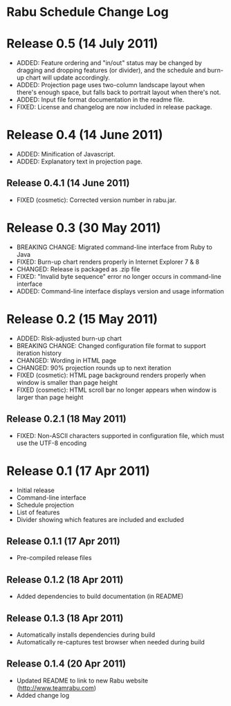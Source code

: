 Rabu Schedule Change Log
========================

Release 0.5 (14 July 2011)
===
* ADDED: Feature ordering and "in/out" status may be changed by dragging and dropping features (or divider), and the schedule and burn-up chart will update accordingly.
* ADDED: Projection page uses two-column landscape layout when there's enough space, but falls back to portrait layout when there's not.
* ADDED: Input file format documentation in the readme file.
* FIXED: License and changelog are now included in release package.

Release 0.4 (14 June 2011)
===
* ADDED: Minification of Javascript.
* ADDED: Explanatory text in projection page.

Release 0.4.1 (14 June 2011)
---
* FIXED (cosmetic): Corrected version number in rabu.jar.

Release 0.3 (30 May 2011)
===
* BREAKING CHANGE: Migrated command-line interface from Ruby to Java
* FIXED: Burn-up chart renders properly in Internet Explorer 7 & 8
* CHANGED: Release is packaged as .zip file
* FIXED: "Invalid byte sequence" error no longer occurs in command-line interface
* ADDED: Command-line interface displays version and usage information

Release 0.2 (15 May 2011)
===
* ADDED: Risk-adjusted burn-up chart
* BREAKING CHANGE: Changed configuration file format to support iteration history
* CHANGED: Wording in HTML page
* CHANGED: 90% projection rounds up to next iteration
* FIXED (cosmetic): HTML page background renders properly when window is smaller than page height
* FIXED (cosmetic): HTML scroll bar no longer appears when window is larger than page height

Release 0.2.1 (18 May 2011)
---
* FIXED: Non-ASCII characters supported in configuration file, which must use the UTF-8 encoding

Release 0.1 (17 Apr 2011)
===
* Initial release
* Command-line interface
* Schedule projection
* List of features
* Divider showing which features are included and excluded

Release 0.1.1 (17 Apr 2011)
---
* Pre-compiled release files

Release 0.1.2 (18 Apr 2011)
---
* Added dependencies to build documentation (in README)

Release 0.1.3 (18 Apr 2011)
---
* Automatically installs dependencies during build
* Automatically re-captures test browser when needed during build

Release 0.1.4 (20 Apr 2011)
---
* Updated README to link to new Rabu website (http://www.teamrabu.com)
* Added change log